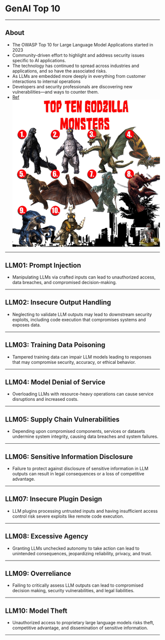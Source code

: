 # GenAI Top 10

---

## About

* The OWASP Top 10 for Large Language Model Applications started in 2023
* Community-driven effort to highlight and address security issues specific to AI applications. 
* The technology has continued to spread across industries and applications, and so have the associated risks. 
* As LLMs are embedded more deeply in everything from customer interactions to internal operations
* Developers and security professionals are discovering new vulnerabilities—and ways to counter them.
* [Ref](https://owasp.org/www-project-top-10-for-large-language-model-applications/)
![](../images/openverse-42645941185_30884891c2_b.jpg)
---

## LLM01: Prompt Injection
* Manipulating LLMs via crafted inputs can lead to unauthorized access, data breaches, and compromised decision-making.

---

## LLM02: Insecure Output Handling
* Neglecting to validate LLM outputs may lead to downstream security exploits, including code execution that compromises systems and exposes data.

---

## LLM03: Training Data Poisoning
* Tampered training data can impair LLM models leading to responses that may compromise security, accuracy, or ethical behavior.

---


## LLM04: Model Denial of Service
* Overloading LLMs with resource-heavy operations can cause service disruptions and increased costs.
---


## LLM05: Supply Chain Vulnerabilities
* Depending upon compromised components, services or datasets undermine system integrity, causing data breaches and system failures.
---


## LLM06: Sensitive Information Disclosure
* Failure to protect against disclosure of sensitive information in LLM outputs can result in legal consequences or a loss of competitive advantage.
---


## LLM07: Insecure Plugin Design
* LLM plugins processing untrusted inputs and having insufficient access control risk severe exploits like remote code execution.
---

## LLM08: Excessive Agency
* Granting LLMs unchecked autonomy to take action can lead to unintended consequences, jeopardizing reliability, privacy, and trust.
---

## LLM09: Overreliance
* Failing to critically assess LLM outputs can lead to compromised decision making, security vulnerabilities, and legal liabilities.
---


## LLM10: Model Theft
* Unauthorized access to proprietary large language models risks theft, competitive advantage, and dissemination of sensitive information.
---
